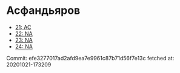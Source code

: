 # Асфандьяров
- [21: AC](21.md)
- [22: NA](22.md)
- [23: NA](23.md)
- [24: NA](24.md)

Commit: efe3277017ad2afd9ea7e9961c87b71d56f7e13c
 fetched at: 20201021-173209
